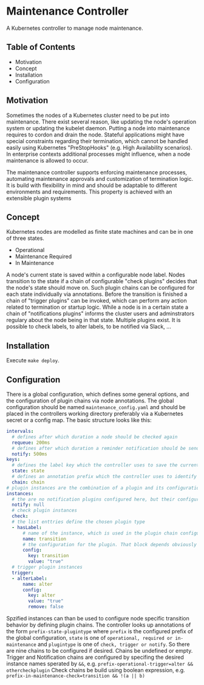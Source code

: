 # Maintenance Controller
A Kubernetes controller to manage node maintenance.

## Table of Contents
- Motivation
- Concept
- Installation
- Configuration

## Motivation
Sometimes the nodes of a Kubernetes cluster need to be put into maintenance.
There exist several reason, like updating the node's operation system or updating the kubelet daemon.
Putting a node into maintenance requires to cordon and drain the node.
Stateful applications might have special constraints regarding their termination, which cannot be handled easily using Kubernetes "PreStopHooks" (e.g. High Availability scenarios).
In enterprise contexts additional processes might influence, when a node maintenance is allowed to occur.

The maintenance controller supports enforcing maintenance processes, automating maintenance approvals and customization of termination logic.
It is build with flexibility in mind and should be adaptable to different environments and requirements.
This property is achieved with an extensible plugin systems

## Concept
Kubernetes nodes are modelled as finite state machines and can be in one of three states.
- Operational
- Maintenance Required
- In Maintenance

A node's current state is saved within a configurable node label.
Nodes transition to the state if a chain of configurable "check plugins" decides that the node's state should move on.
Such plugin chains can be configured for each state individually via annotations.
Before the transition is finished a chain of "trigger plugins" can be invoked, which can perform any action related to termination or startup logic.
While a node is in a certain state a chain of "notifications plugins" informs the cluster users and adminstrators regulary about the node being in that state.
Multiple plugins exist.
It is possible to check labels, to alter labels, to be notified via Slack, ...

## Installation

Execute ```make deploy```.

## Configuration

There is a global configuration, which defines some general options, and the configuration of plugin chains via node annotations.
The global configuration should be named ```maintenance_config.yaml``` and should be placed in the controllers working directory preferably via a Kubernetes secret or a config map.
The basic structure looks like this:
```yaml
intervals:
  # defines after which duration a node should be checked again
  requeue: 200ms
  # defines after which duration a reminder notification should be send
  notify: 500ms
keys:
  # defines the label key which the controller uses to save the current state of a node
  state: state
  # defines an annotation prefix which the controller uses to identify the configured plugin chains for a node
  chain: chain
# plugin instances are the combination of a plugin and its configuration
instances:
  # the are no notification plugins configured here, but their configuration works the same way as for check and trigger plugins
  notify: null
  # check plugin instances
  check:
  # the list enttries define the chosen plugin type
  - hasLabel:
      # name of the instance, which is used in the plugin chain configurations
      name: transition
      # the configuration for the plugin. That block depends obviously on the plugin type
      config:
        key: transition
        value: "true"
  # trigger plugin instances
  trigger:
  - alterLabel:
      name: alter
      config:
        key: alter
        value: "true"
        remove: false
```
Spzified instances can than be used to configure node specific transition behavior by defining plugin chains.
The controller looks up annotations of the form ```prefix-state-plugintype``` where ```prefix``` is the configured prefix of the global configuration, ```state``` is one of ```operational, required or in-maintenance``` and ```plugintype``` is one of ```check, trigger or notify```.
So there are nine chains to be configured if desired.
Chains be undefined or empty.
Trigger and Notification chains are configured by specifing the desired instance names sperated by ```&&```, e.g. ```prefix-operational-trigger=alter && othercheckplugin```
Check chains be build using boolean expression, e.g. ```prefix-in-maintenance-check=transition && !(a || b)```